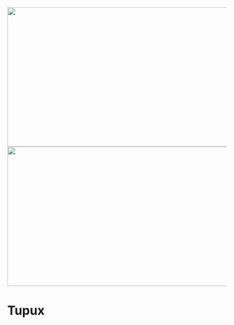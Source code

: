<img src="https://raw.githubusercontent.com/pritamzope/OS/master/Kernel/Keyboard/keyboard_demo.png" width="600" height="320"/>


<img src="https://raw.githubusercontent.com/pritamzope/OS/master/Kernel/Keyboard/keycodes.png" width="600" height="320"/>

# Tupux
